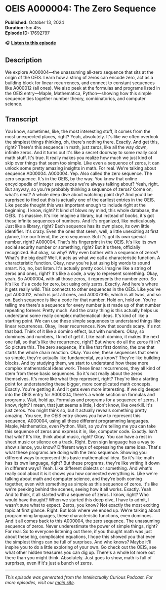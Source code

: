 # OEIS A000004: The Zero Sequence

**Published:** October 13, 2024  
**Duration:** 5m 45s  
**Episode ID:** 17692797

🎧 **[Listen to this episode](https://intellectuallycurious.buzzsprout.com/2529712/episodes/17692797-oeis-a000004-the-zero-sequence)**

## Description

We explore A000004—the unassuming all-zero sequence that sits at the origin of the OEIS. Learn how a string of zeros can encode zero, act as a building block for linear recurrences, and connect to constant sequences like A000012 (all ones). We also peek at the formulas and programs listed in the OEIS entry—Maple, Mathematica, Python—showing how this simple sequence ties together number theory, combinatorics, and computer science.

## Transcript

You know, sometimes, like, the most interesting stuff, it comes from the most unexpected places, right? Yeah, absolutely. It's like we often overlook the simplest things thinking, oh, there's nothing there. Exactly. And get this, right? There's this sequence in math, just zeros, like all the way down, infinite zeros. And it turns out it's like a secret doorway to some really cool math stuff. It's true. It really makes you realize how much we just kind of skip over things that seem too simple. Like even a sequence of zeros, it can unlock some pretty amazing insights in math. For real. We're talking about sequence A000004. A000004. Yep. Also called the zero sequence. The zero sequence. It's in the OEIS, by the way. You know that online encyclopedia of integer sequences we're always talking about? Yeah, right. But anyway, so you're probably thinking a sequence of zeros? Come on, what's next? A whole deep dive about watching paint dry? And you'd be surprised to find out this is actually one of the earliest entries in the OEIS. Like people thought this was important enough to include right at the beginning. I know, right? It kind of blows my mind, this whole database, the OEIS. It's massive. It's like imagine a library, but instead of books, it's got these infinite sequences of numbers. And it's organized, like meticulously. Just like a library, right? Each sequence has its own place, its own little identifier. It's crazy. Even the ones that seem, well, a little unexciting at first glance, like our friend, the zero sequence. But it's got its own special number, right? A000004. That's his fingerprint in the OEIS. It's like its own social security number or something, right? But it's there, officially recognized. But okay, so why? Why even bother with a sequence of zeros? What's the big deal? Well, it acts as what we call a characteristic function. A characteristic function. Okay, now you're just using big words to sound smart. No, no, but listen. It's actually pretty cool. Imagine like a string of zeros and ones, right? It's like a code, a way to represent something. Okay, yeah. So A000004, with all those zeros, it represents the number zero. So it's like it's a code for zero, but using only zeros. Exactly. And here's where it gets really wild. This connects to other sequences in the OEIS. Like you've got A000012, which is just all ones, and A0007395, which is all twos, and so on. Each sequence is like a code for that number. Hold on, hold on. You're telling me there's a sequence for every number just made up of that number repeating forever. Pretty much. And the crazy thing is this actually helps us understand some really complex mathematical ideas. It's kind of like a starting point. We can use these simple sequences to understand things like linear recurrences. Okay, linear recurrences. Now that sounds scary. It's not that bad. Think of it like a domino effect, but with numbers. Okay, so dominoes and numbers, I kind of get it. Like each domino, it makes the next one fall, so that's like the recurrence, right? But where do all the zeros fit in? So picture this. The zero sequence, it's like that first domino, the one that starts the whole chain reaction. Okay. You see, these sequences that seem so simple, they're actually like fundamental, you know? They're like building blocks. And by studying them, we start to understand how these more complex mathematical ideas work. These linear recurrences, they all kind of stem from these basic sequences. So it's not really about the zeros themselves. It's more like what they represent, right? They're like a starting point for understanding these bigger, more complicated math concepts. Exactly. You're getting it. And it gets even more interesting. If we dig deeper into the OEIS entry for A000004, there's a whole section on formulas and programs. Wait, hold up. Formulas and programs for a sequence of zeros. I know, right? I mean, that just seems a little, I don't know, like overkill. It's just zeros. You might think so, but it actually reveals something pretty amazing. You see, the OEIS entry shows you how to represent this sequence, A000004, using all these different programming languages. Maple, Mathematica, even Python. Wait, so you're telling me you can take this sequence of zeros and express it in, like, computer code. Exactly. Isn't that wild? It's like, think about music, right? Okay. You can have a rest in sheet music or silence on a track. Right. Even sign language has a way to show silence, you know? Different ways of expressing the same idea. That's what these programs are doing with the zero sequence. Showing you different ways to represent this basic mathematical idea. So it's like math has its own language, right? But these programs, they're like writing it down in different ways? Yeah. Like different dialects or something. And what's really cool about it is it shows you how connected everything is. Like we're talking about math and computer science, and they're both coming together, even with something as simple as this sequence of zeros. It's like we're peeking behind the scenes, seeing how it all works. Exactly. Yeah. And to think, it all started with a sequence of zeros. I know, right? Who would have thought? When we started this deep dive, I have to admit, I wasn't sure what to expect. Zeros, you know? Not exactly the most exciting topic at first glance. Right. But look where we ended up. We're talking about programming languages, these characteristic functions, even dominoes. And it all comes back to this A000004, the zero sequence. The unassuming sequence of zeros. Never underestimate the power of simple things, right? For real. So to everyone listening out there, if you thought math was just about these big, complicated equations, I hope this showed you that even the simplest things can be full of surprises. And who knows? Maybe it'll inspire you to do a little exploring of your own. Go check out the OEIS, see what other hidden treasures you can dig up. There's a whole lot more out there than you might think. Absolutely. Just goes to show, math is full of surprises, even if it's just a bunch of zeros.

---
*This episode was generated from the Intellectually Curious Podcast. For more episodes, visit our [main site](https://intellectuallycurious.buzzsprout.com).*
